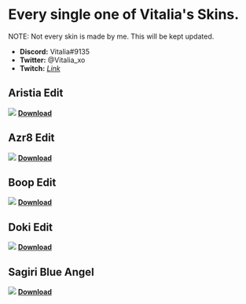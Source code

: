 # **Every single one of Vitalia's Skins.**
NOTE: Not every skin is made by me.
This will be kept updated.

- **Discord:** Vitalia#9135
- **Twitter:** @Vitalia_xo
- **Twitch:** [*Link*](https://www.twitch.tv/vitaliaosu)


## Aristia Edit
![](https://audaciadesign.s-ul.eu/1XS2Ht3l)
[**Download**](https://drive.google.com/file/d/1fMzmVstw1k8szlVTZwrI9W0H-Y2dj5Me/view?usp=drivesdk)

## Azr8 Edit
![](https://audaciadesign.s-ul.eu/WPJqrBmu)
[**Download**](https://drive.google.com/file/d/1D-IudQGx3xGcc7dhKQrnzSRQBh2mXVYA/view?usp=drivesdk)

## Boop Edit
![](https://audaciadesign.s-ul.eu/DVUgAbHo)
[**Download**](https://drive.google.com/file/d/1bQbEllLWRBqE8KmWWQ-OQcjpk8I1HbqK/view?usp=drivesdk)

## Doki Edit
![](https://audaciadesign.s-ul.eu/iCZppN3g)
[**Download**](https://drive.google.com/file/d/1bQbEllLWRBqE8KmWWQ-OQcjpk8I1HbqK/view?usp=drivesdk)

## Sagiri Blue Angel
![](https://audaciadesign.s-ul.eu/fsz7zIIB)
[**Download**](https://drive.google.com/file/d/1G3w_YgUc7BvdmiUGzQ9lkqu_upo4qTkI/view?usp=drivesdk)
